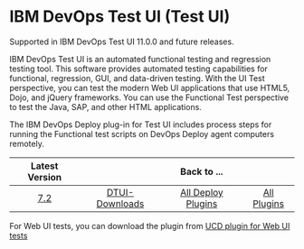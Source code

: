 # IBM DevOps Test UI (Test UI)

Supported in IBM DevOps Test UI 11.0.0 and future releases.

IBM DevOps Test UI is an automated functional testing and regression testing tool. This software provides automated testing capabilities for functional, regression, GUI, and data-driven testing. With the UI Test perspective, you can test the modern Web UI applications that use HTML5, Dojo, and jQuery frameworks. You can use the Functional Test perspective to test the Java, SAP, and other HTML applications.

The IBM DevOps Deploy plug-in for Test UI includes process steps for running the Functional test scripts on DevOps Deploy agent computers remotely.

|Latest Version||Back to ...||
| :---: | :---: | :---: | :---: |
|[7.2](https://raw.githubusercontent.com/UrbanCode/IBM-UCD-PLUGINS/main/files/IBMDevOpsTestUI/DTUI-FunctionalTest-DD-IBM-7.2.zip)|[DTUI-Downloads](downloads.md)|[All Deploy Plugins](../README.md)|[All Plugins](../../index.md)|

For Web UI tests, you can download the plugin from [UCD plugin for Web UI tests](https://github.com/UrbanCode/IBM-UCx-PLUGIN-DOCS/blob/main/docs/UCD/IBMDevOpsTestUIWebUI/README.md) 
